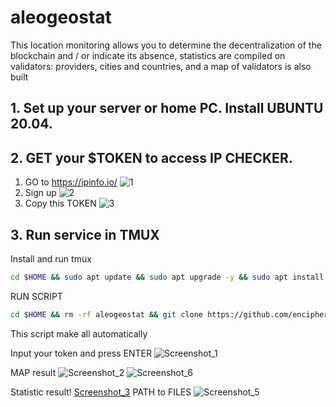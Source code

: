 # aleogeostat

This location monitoring allows you to determine the decentralization of the blockchain and / or indicate its absence, statistics are compiled on validators: providers, cities and countries, and a map of validators is also built

## 1. Set up your server or home PC. Install UBUNTU 20.04.

## 2. GET your $TOKEN to access IP CHECKER.
1. GO to https://ipinfo.io/
![1](https://user-images.githubusercontent.com/36136421/214031958-66e3a34b-bea3-41ef-80e7-fb2c2c62742b.png)
2. Sign up 
![2](https://user-images.githubusercontent.com/36136421/214031974-361c58cd-f11e-4734-b905-34b46b137c0a.png)
3. Copy this TOKEN
![3](https://user-images.githubusercontent.com/36136421/214031979-55d97fdf-7e71-4b15-ab7e-c5f0eb1c961c.png)

## 3. Run service in TMUX

Install and run tmux
```bash
cd $HOME && sudo apt update && sudo apt upgrade -y && sudo apt install tmux bash git curl -y && tmux
```
RUN SCRIPT
```bash
cd $HOME && rm -rf aleogeostat && git clone https://github.com/encipher88/aleogeostat.git && cd aleogeostat && chmod +x ippars.sh && bash ippars.sh
```
This script make all automatically 

Input your token and press ENTER
![Screenshot_1](https://user-images.githubusercontent.com/36136421/214033681-7feb3921-35c4-4909-a212-f59e87dba18f.png)

MAP result
![Screenshot_2](https://user-images.githubusercontent.com/36136421/214033748-7b60b44c-171d-4f80-aec7-d650da6e470a.png)
![Screenshot_6](https://user-images.githubusercontent.com/36136421/214036297-b347c3eb-1c83-450c-a327-8f3ced8ee966.png)

Statistic result!
[Screenshot_3](https://user-images.githubusercontent.com/36136421/214033816-46c8fcc7-ec0a-44c8-a813-bbe8ca60f3d2.png)
PATH to FILES
![Screenshot_5](https://user-images.githubusercontent.com/36136421/214036377-7ff838ed-df7c-4f10-af73-da3c2535bba3.png)
